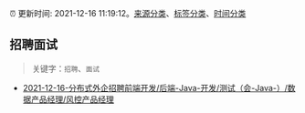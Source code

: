 :alarm_clock: 更新时间: 2021-12-16 11:19:12。[来源分类](../README.md)、[标签分类](../TAGS.md)、[时间分类](../TIMELINE.md)

## 招聘面试


> 关键字：`招聘`、`面试`



- [2021-12-16-分布式外企招聘前端开发/后端-Java-开发/测试（会-Java-）/数据产品经理/风控产品经理](https://www.v2ex.com/t/822630) 